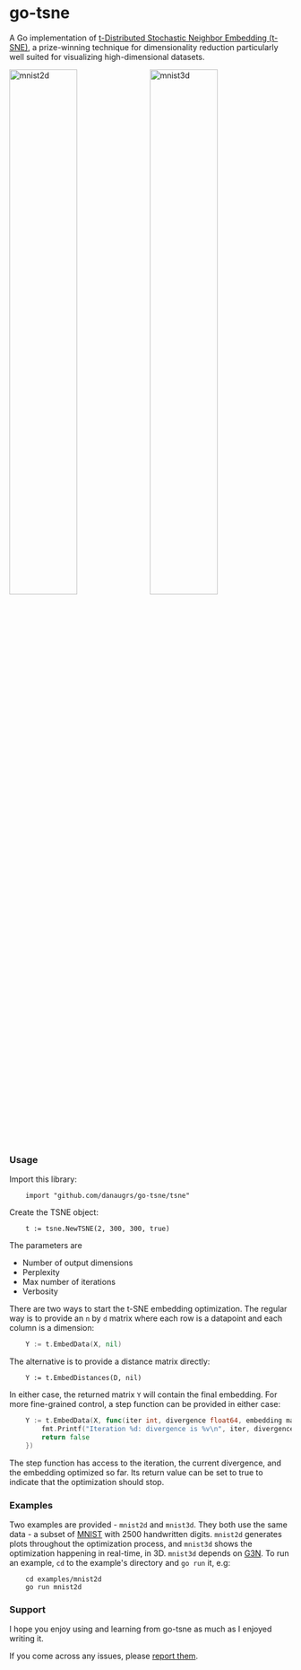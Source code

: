 # go-tsne

A Go implementation of [t-Distributed Stochastic Neighbor Embedding (t-SNE)](https://lvdmaaten.github.io/tsne/), a prize-winning technique for dimensionality reduction particularly well suited for visualizing high-dimensional datasets.

<p float="left">
  <img src="https://github.com/danaugrs/go-tsne/blob/master/examples/mnist2d/mnist2d.gif" alt="mnist2d" width="49%" />
  <img src="https://github.com/danaugrs/go-tsne/blob/master/examples/mnist3d/mnist3d.gif" alt="mnist3d" width="49%" /> 
</p>

### Usage
Import this library:
```
    import "github.com/danaugrs/go-tsne/tsne"
```
Create the TSNE object:
```
    t := tsne.NewTSNE(2, 300, 300, true)
```
The parameters are
* Number of output dimensions
* Perplexity
* Max number of iterations
* Verbosity

There are two ways to start the t-SNE embedding optimization. The regular way is to provide an `n` by `d` matrix where each row is a datapoint and each column is a dimension:
```Go
    Y := t.EmbedData(X, nil)
```
The alternative is to provide a distance matrix directly:
```Gotgithub
    Y := t.EmbedDistances(D, nil)
```
In either case, the returned matrix `Y` will contain the final embedding.
For more fine-grained control, a step function can be provided in either case:
```Go
    Y := t.EmbedData(X, func(iter int, divergence float64, embedding mat.Matrix) bool {
    	fmt.Printf("Iteration %d: divergence is %v\n", iter, divergence)
    	return false
    })
```
The step function has access to the iteration, the current divergence, and the embedding optimized so far. Its return value can be set to true to indicate that the optimization should stop.

### Examples
Two examples are provided - `mnist2d` and `mnist3d`. They both use the same data - a subset of [MNIST](http://yann.lecun.com/exdb/mnist/) with 2500 handwritten digits. `mnist2d` generates plots throughout the optimization process, and `mnist3d` shows the optimization happening in real-time, in 3D. `mnist3d` depends on [G3N](https://github.com/g3n/engine).
To run an example, `cd` to the example's directory and `go run` it, e.g:
```
    cd examples/mnist2d
    go run mnist2d
```

### Support
I hope you enjoy using and learning from go-tsne as much as I enjoyed writing it.

If you come across any issues, please [report them](https://github.com/danaugrs/go-tsne/issues).

